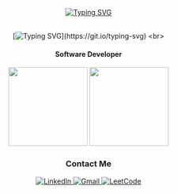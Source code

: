 
<div id="header" align="center">
<a href="https://git.io/typing-svg"><img src="https://readme-typing-svg.demolab.com?font=Fira+Code&size=10&pause=1000&color=F7F7F7&background=131313D7&center=true&vCenter=true&random=true&width=1000&height=20&lines=.+.+." alt="Typing SVG" /></a>
<br>
<br>
 
 [![Typing SVG](https://readme-typing-svg.herokuapp.com?color=%2336BCF7&center=true&vCenter=true&size=26&width=600&lines=Hi+there+👋,+I+am+Dana;)](https://git.io/typing-svg)
 <br>
 
 #### Software Developer

</div>



<div align="center">
  <img style="height: 160px;" src="https://github-readme-stats.vercel.app/api/top-langs/?username=mystpen&layout=donut&theme=nord"/>
 <img style="height: 160px;" src="https://leetcard.jacoblin.cool/danaok?theme=nord"/>
</div>


<div id="badges" align="center">
  
  ### Contact Me
 
   <a href="https://www.linkedin.com/in/dana-okshiyeva-a76ab9261/" target="_new">
      <img src="https://img.shields.io/badge/Linkedin-Okshiyeva-blue?logo=Linkedin" alt="LinkedIn"/>
  </a>
  <a href="mailto: okshieva@gmail.com" target="_new">
    <img src="https://img.shields.io/badge/Gmail-Okshiyeva-red?logo=Gmail" alt="Gmail"/>
  </a>
  
  <a href="https://leetcode.com/danaok/" target="_new">
    <img src="https://img.shields.io/badge/leetcode-Okshiyeva-yellow?logo=LeetCode" alt="LeetCode"/>
  </a>
<!--   <img src="https://komarev.com/ghpvc/?username=Okshiyeva&color=green" alt="Profile views"/> -->
  
</div>



